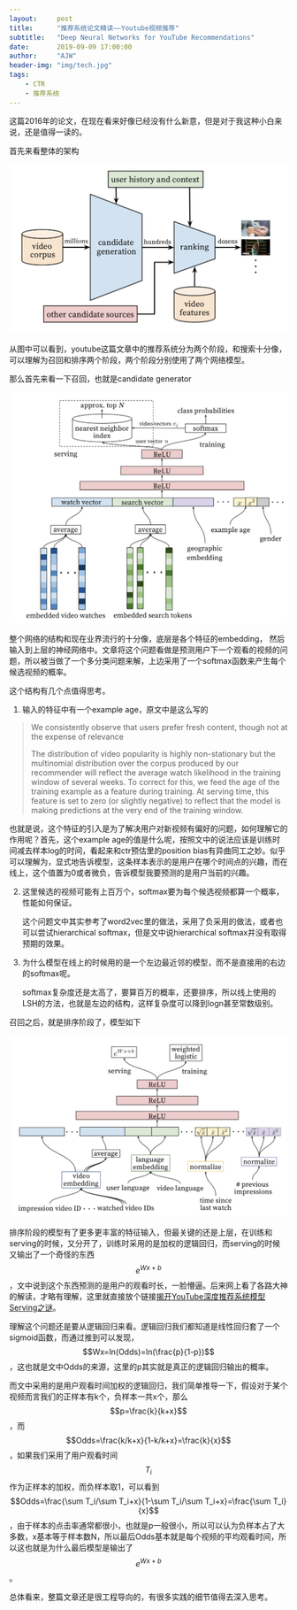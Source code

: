 ```yaml
---
layout:     post
title:      "推荐系统论文精读——Youtube视频推荐"
subtitle:   "Deep Neural Networks for YouTube Recommendations"
date:       2019-09-09 17:00:00
author:     "AJW"
header-img: "img/tech.jpg"
tags:
    - CTR
    - 推荐系统
---
```


这篇2016年的论文，在现在看来好像已经没有什么新意，但是对于我这种小白来说，还是值得一读的。

首先来看整体的架构

![image-20190909165252924](\img\in-post\youtube-recommendation\structure.png)

从图中可以看到，youtube这篇文章中的推荐系统分为两个阶段，和搜索十分像，可以理解为召回和排序两个阶段，两个阶段分别使用了两个网络模型。

那么首先来看一下召回，也就是candidate generator

![image-20190909194848061](\img\in-post\youtube-recommendation\candidate_generator.png)

整个网络的结构和现在业界流行的十分像，底层是各个特征的embedding， 然后输入到上层的神经网络中。文章将这个问题看做是预测用户下一个观看的视频的问题，所以被当做了一个多分类问题来解，上边采用了一个softmax函数来产生每个候选视频的概率。

这个结构有几个点值得思考。

1. 输入的特征中有一个example age，原文中是这么写的

> We consistently observe that users prefer fresh content, though not at the expense of relevance
>
> The distribution of video popularity is highly non-stationary but the multinomial distribution over the corpus produced by our recommender will reflect the average watch likelihood in the training window of several weeks. To correct for this, we feed the age of the training example as a feature during training. At serving time, this feature is set to zero (or slightly negative) to reflect that the model is making predictions at the very end of the training window.

也就是说，这个特征的引入是为了解决用户对新视频有偏好的问题，如何理解它的作用呢？首先，这个example age的值是什么呢，按照文中的说法应该是训练时间减去样本log的时间，看起来和ctr预估里的position bias有异曲同工之妙。似乎可以理解为，显式地告诉模型，这条样本表示的是用户在哪个时间点的兴趣，而在线上，这个值置为0或者微负，告诉模型我要预测的是用户当前的兴趣。

2. 这里候选的视频可能有上百万个，softmax要为每个候选视频都算一个概率，性能如何保证。

   这个问题文中其实参考了word2vec里的做法，采用了负采用的做法，或者也可以尝试hierarchical softmax，但是文中说hierarchical softmax并没有取得预期的效果。

3. 为什么模型在线上的时候用的是一个左边最近邻的模型，而不是直接用的右边的softmax呢。

   softmax复杂度还是太高了，要算百万的概率，还要排序，所以线上使用的LSH的方法，也就是左边的结构，这样复杂度可以降到logn甚至常数级别。

召回之后，就是排序阶段了，模型如下

![image-20190909221959857](\img\in-post\youtube-recommendation\ranking.png)

排序阶段的模型有了更多更丰富的特征输入，但最关键的还是上层，在训练和serving的时候，又分开了，训练时采用的是加权的逻辑回归，而serving的时候又输出了一个奇怪的东西$$e^{Wx+b}$$，文中说到这个东西预测的是用户的观看时长，一脸懵逼。后来网上看了各路大神的解读，才略有理解，这里就直接放个链接[揭开YouTube深度推荐系统模型Serving之谜](https://zhuanlan.zhihu.com/p/61827629)。

理解这个问题还是要从逻辑回归来看。逻辑回归我们都知道是线性回归套了一个sigmoid函数，而通过推到可以发现，$$Wx=ln(Odds)=ln(\frac{p}{1-p})$$，这也就是文中Odds的来源，这里的p其实就是真正的逻辑回归输出的概率。

而文中采用的是用户观看时间加权的逻辑回归，我们简单推导一下，假设对于某个视频而言我们的正样本有k个，负样本一共x个，那么$$p=\frac{k}{k+x}$$，而$$Odds=\frac{k/k+x}{1-k/k+x}=\frac{k}{x}$$，如果我们采用了用户观看时间$$T_i$$作为正样本的加权，而负样本取1，可以看到$$Odds=\frac{\sum T_i/\sum T_i+x}{1-\sum T_i/\sum T_i+x}=\frac{\sum T_i}{x}$$，由于样本的点击率通常都很小，也就是p一般很小，所以可以认为负样本占了大多数，x基本等于样本数N，所以最后Odds基本就是每个视频的平均观看时间，所以这也就是为什么最后模型是输出了$$e^{Wx+b}$$。

总体看来，整篇文章还是很工程导向的，有很多实践的细节值得去深入思考。

